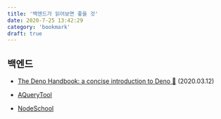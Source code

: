 ```yaml
---
title: '백엔드가 읽어보면 좋을 것'
date: 2020-7-25 13:42:29
category: 'bookmark'
draft: true
---
```


## 백엔드

- [The Deno Handbook: a concise introduction to Deno 🦕](https://flaviocopes.com/deno/) (2020.03.12)

- [AQueryTool](https://aquerytool.com/)

- [NodeSchool](https://nodeschool.io/)
